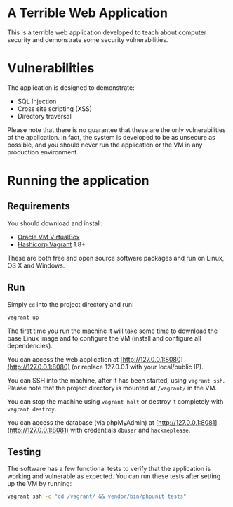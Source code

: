 # A Terrible Web Application

This is a terrible web application developed to teach about computer security and demonstrate some security vulnerabilities.

# Vulnerabilities

The application is designed to demonstrate:

- SQL Injection
- Cross site scripting (XSS)
- Directory traversal

Please note that there is no guarantee that these are the only vulnerabilities of the application. In fact, the system
is developed to be as unsecure as possible, and you should never run the application or the VM in any production
environment.

# Running the application

## Requirements

You should download and install:
- [Oracle VM VirtualBox](https://www.virtualbox.org/)
- [Hashicorp Vagrant](https://www.vagrantup.com/) 1.8+

These are both free and open source software packages and run on Linux, OS X and Windows.

## Run

Simply `cd` into the project directory and run:

```bash
vagrant up
```

The first time you run the machine it will take some time to download the base Linux image and to configure
the VM (install and configure all dependencies).

You can access the web application at [http://127.0.0.1:8080](http://127.0.0.1:8080) (or replace 127.0.0.1 with your local/public IP).

You can SSH into the machine, after it has been started, using `vagrant ssh`. Please note that the project directory
is mounted at `/vagrant/` in the VM.

You can stop the machine using `vagrant halt` or destroy it completely with `vagrant destroy`.

You can access the database (via phpMyAdmin) at [http://127.0.0.1:8081](http://127.0.0.1:8081) with credentials `dbuser` and `hackmeplease`.

## Testing

The software has a few functional tests to verify that the application is working and vulnerable as expected. You can run these tests after setting up the VM by running:

```bash
vagrant ssh -c "cd /vagrant/ && vendor/bin/phpunit tests"
```